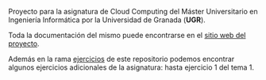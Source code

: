 Proyecto para la asignatura de Cloud Computing del Máster Universitario en Ingeniería Informática por la Universidad de Granada (**UGR**).

Toda la documentación del mismo puede encontrarse en el [sitio web del proyecto](https://griger.github.io/CC/).

Además en la rama [ejercicios](https://github.com/Griger/CC/tree/ejercicios) de este repositorio podemos encontrar algunos ejercicios adicionales de la asignatura: hasta ejercicio 1 del tema 1.
